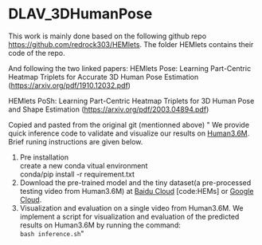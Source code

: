# DLAV_3DHumanPose

This work is mainly done based on the following github repo https://github.com/redrock303/HEMlets. The folder HEMlets contains their code of the repo.



And following the two linked papers:
HEMlets Pose: Learning Part-Centric Heatmap Triplets for Accurate 3D Human Pose Estimation (https://arxiv.org/pdf/1910.12032.pdf)

HEMlets PoSh: Learning Part-Centric Heatmap Triplets for 3D Human Pose and Shape Estimation (https://arxiv.org/pdf/2003.04894.pdf)



Copied and pasted from the original git (mentionned above)
"
We provide quick inference code to validate and visualize our results on [Human3.6M](http://vision.imar.ro/human3.6m/description.php). Brief runing instructions are given below.
1. Pre installation\
 create a new conda vitual environment\
 conda/pip install -r requirement.txt
2. Download the pre-trained model and the tiny dataset(a pre-processed testing video from Human3.6M) at [Baidu Cloud](https://pan.baidu.com/s/1pg35KvvqUK5jX8UMRk_emQ) [code:HEMs] or [Google Cloud](https://drive.google.com/drive/folders/1z8Jj0xx4SvHC-YKuw_M_c_Z4vA4HpzID?usp=sharing).
3. Visualization and evaluation on a single video from Human3.6M.
   We implement a script for visualization and evaluation of the predicted results on Human3.6M by running the command:\
   ```bash inference.sh```\"
